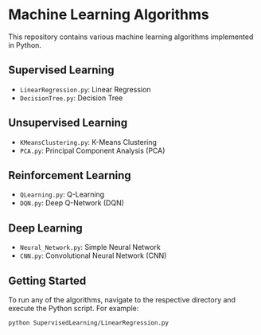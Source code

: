 # Machine Learning Algorithms
This repository contains various machine learning algorithms implemented in Python.

## Supervised Learning
- `LinearRegression.py`: Linear Regression
- `DecisionTree.py`: Decision Tree

## Unsupervised Learning
- `KMeansClustering.py`: K-Means Clustering
- `PCA.py`: Principal Component Analysis (PCA)

## Reinforcement Learning
- `QLearning.py`: Q-Learning
- `DQN.py`: Deep Q-Network (DQN)

## Deep Learning
- `Neural_Network.py`: Simple Neural Network
- `CNN.py`: Convolutional Neural Network (CNN)

## Getting Started

To run any of the algorithms, navigate to the respective directory and execute the Python script. For example:
```bash
python SupervisedLearning/LinearRegression.py